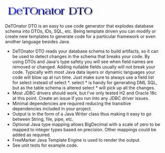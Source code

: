 ![Title](images/title.png)

DeTOnator DTO is an easy to use code generator that explodes database schema into DTOs, IDs, SQL, etc. Being template driven you can
modify or create new templates to generate code for a particular framework or even another language besides Java. 
* DeTOnator DTO reads your database schema to build artifacts, so it can be used to detect changes in the schema that breaks your
code. By using DTOs and Java's type safety you will see when field names are removed or changed. Adding nullable fields usually will
not break your code. Typically with most Java data layers or dynamic languages your code will blow up at run time. Just make sure to
always use a field list for select instead of select *. select * is handy for generating DML SQL, but as the table schema is altered
select * will pick up all the changes.
* Most JDBC drivers should work, but I've only tested H2 and Oracle 18c at this point. Create an issue if you run into any JDBC driver
issues.
* Minimal dependencies are required reducing the transitive dependencies included in your project.
* Output is in the form of a Java Writer class thus making it easy to go between String, file, pipe, etc.
* Optional Java type mapping allows BigDecimal with a scale of zero to be mapped to integer types based on precision. Other mappings
could be added as required.
* FreeMarker Java Template Engine is used to render the output.
* See unit tests for example code.

